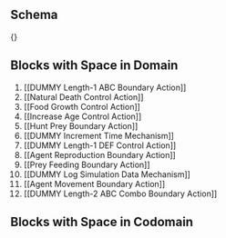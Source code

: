 ## Schema

{}

## Blocks with Space in Domain
1. [[DUMMY Length-1 ABC Boundary Action]]
2. [[Natural Death Control Action]]
3. [[Food Growth Control Action]]
4. [[Increase Age Control Action]]
5. [[Hunt Prey Boundary Action]]
6. [[DUMMY Increment Time Mechanism]]
7. [[DUMMY Length-1 DEF Control Action]]
8. [[Agent Reproduction Boundary Action]]
9. [[Prey Feeding Boundary Action]]
10. [[DUMMY Log Simulation Data Mechanism]]
11. [[Agent Movement Boundary Action]]
12. [[DUMMY Length-2 ABC Combo Boundary Action]]

## Blocks with Space in Codomain

